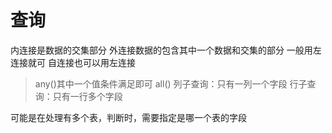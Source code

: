 # 查询
内连接是数据的交集部分
外连接数据的包含其中一个数据和交集的部分
一般用左连接就可
自连接也可以用左连接

> any()其中一个值条件满足即可
> all()
列子查询：只有一列一个字段
行子查询：只有一行多个字段

可能是在处理有多个表，判断时，需要指定是哪一个表的字段
